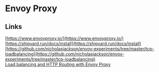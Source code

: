 

# Envoy Proxy  




## Links  

[https://www.envoyproxy.io/](https://www.envoyproxy.io/)  
[https://shipyard.run/docs/install](https://shipyard.run/docs/install)  
[https://github.com/nicholasjackson/envoy-experiments/tree/master/tcp-loadbalancing](https://github.com/nicholasjackson/envoy-experiments/tree/master/tcp-loadbalancing)  
[Load balancing and HTTP Routing with Envoy Proxy](https://youtu.be/D0cuv1AEftE)  

